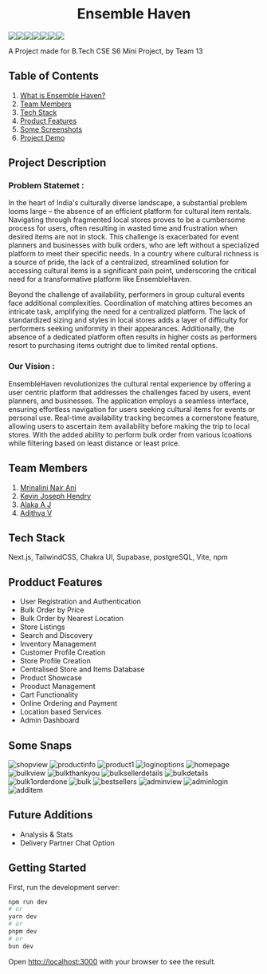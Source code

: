 # **<div align="center">Ensemble Haven</div>**  
<img src="https://img.shields.io/badge/firebase-ffca28?style=for-the-badge&logo=firebase&logoColor=black"><img src="https://img.shields.io/badge/npm-CB3837?style=for-the-badge&logo=npm&logoColor=white"><img src="https://img.shields.io/badge/React-20232A?style=for-the-badge&logo=react&logoColor=61DAFB"><img src="https://img.shields.io/badge/javascript-%23323330.svg?style=for-the-badge&logo=javascript&logoColor=%23F7DF1E"/><img src="https://img.shields.io/badge/React_Router-CA4245?style=for-the-badge&logo=react-router&logoColor=white"/><img src="https://img.shields.io/badge/html5-%23E34F26.svg?style=for-the-badge&logo=html5&logoColor=white"/><img src="https://img.shields.io/badge/css3-%231572B6.svg?style=for-the-badge&logo=css3&logoColor=white"/>
<br>

A Project made for B.Tech CSE S6 Mini Project, by Team 13

## Table of Contents
1. [What is Ensemble Haven?](#project-description)
2. [Team Members](#team-members)
3. [Tech Stack](#tech-stack)
4. [Product Features](#product-features)
5. [Some Screenshots](#some-snaps)
6. [Project Demo](#project-demo)

## Project Description
<h3>Problem Statemet : </h3> In the heart of India's culturally diverse landscape, a substantial problem looms large – the absence of an efficient platform for cultural item rentals. Navigating through fragmented local stores proves to be a cumbersome process for users, often resulting in wasted time and frustration when desired items are not in stock. This challenge is exacerbated for event planners and businesses with bulk orders, who are left without a specialized platform to meet their specific needs. In a country where cultural richness is a source of pride, the lack of a centralized, streamlined solution for accessing cultural items is a significant pain point, underscoring the critical need for a transformative platform like EnsembleHaven.
 
Beyond the challenge of availability, performers in group cultural events face additional complexities. Coordination of matching attires becomes an intricate task, amplifying the need for a centralized platform. The lack of standardized sizing and styles in local stores adds a layer of difficulty for performers seeking uniformity in their appearances. Additionally, the absence of a dedicated platform often results in higher costs as performers resort to purchasing items outright due to limited rental options. 

<h3>Our Vision : </h3> EnsembleHaven revolutionizes the cultural rental experience by offering a user centric platform that addresses the challenges faced by users, event planners, and businesses. The application employs a seamless interface, ensuring effortless navigation for users seeking cultural items for events or personal use. Real-time availability tracking becomes a cornerstone feature, allowing users to ascertain item availability before making the trip to local stores.
With the added ability to perform bulk order from various lcoations while filtering based on least distance or least price.

## Team Members
1. [Mrinalini Nair Ani](https://github.com/hacksh4w/)
1. [Kevin Joseph Hendry](https://github.com/niyashiyas)
1. [Alaka A J](https://github.com/alaka03aj)
1. [Adithya V](https://github.com/milkbreadzee)

## Tech Stack
Next.js, TailwindCSS, Chakra UI, Supabase, postgreSQL, Vite, npm

## Prodduct Features 
- User Registration and Authentication
- Bulk Order by Price
-  Bulk Order by Nearest Location
-  Store Listings
-  Search and Discovery
-  Inventory Management
-  Customer Profile Creation
-  Store Profile Creation
-  Centralised Store and Items Database
-  Product Showcase
-  Prooduct Management
-  Cart Functionality
-  Online Ordering and Payment
- Location based Services
- Admin Dashboard

## Some Snaps
![shopview](https://github.com/hacksh4w/miniproj/assets/91671136/1da7e480-f319-4a72-90d9-d3b8d725586c)
![productinfo](https://github.com/hacksh4w/miniproj/assets/91671136/bc5fb694-cb92-446e-a8bd-df9c65d4a90a)
![product1](https://github.com/hacksh4w/miniproj/assets/91671136/8e2e0de5-c13a-4d3d-9824-c81c6e190f8f)
![loginoptions](https://github.com/hacksh4w/miniproj/assets/91671136/0e12f362-7f59-45ee-94ae-8d2a4c157063)
![homepage](https://github.com/hacksh4w/miniproj/assets/91671136/0e3cb753-d53b-472e-9fda-c4ca557b10ed)
![bulkview](https://github.com/hacksh4w/miniproj/assets/91671136/8f85bd0e-77f5-4261-b993-2e0af46c67f0)
![bulkthankyou](https://github.com/hacksh4w/miniproj/assets/91671136/5f781576-9444-4d5b-8491-a7e4ef92468c)
![bulksellerdetails](https://github.com/hacksh4w/miniproj/assets/91671136/1beaadaa-e1ec-4531-a9d7-befa035008ca)
![bulkdetails](https://github.com/hacksh4w/miniproj/assets/91671136/4a05673f-1f2e-4ab5-9837-5cfe9cfba6a3)
![bulk1orderdone](https://github.com/hacksh4w/miniproj/assets/91671136/80e59fe3-c484-4660-8395-69721f29e7a4)
![bulk](https://github.com/hacksh4w/miniproj/assets/91671136/0ed0e165-e51d-4de9-a4fb-dffb23d4f243)
![bestsellers](https://github.com/hacksh4w/miniproj/assets/91671136/3ad885d3-f989-4631-9401-55168cf4751a)
![adminview](https://github.com/hacksh4w/miniproj/assets/91671136/070dbf66-6598-4b08-b569-f384ad657382)
![adminlogin](https://github.com/hacksh4w/miniproj/assets/91671136/1d91c3e0-3e46-406d-b1ed-39ba31866d44)
![additem](https://github.com/hacksh4w/miniproj/assets/91671136/7af37884-04e1-4108-a103-3890383e7fec)


## Future Additions 
- Analysis & Stats
- Delivery Partner Chat Option

## Getting Started

First, run the development server:

```bash
npm run dev
# or
yarn dev
# or
pnpm dev
# or
bun dev
```

Open [http://localhost:3000](http://localhost:3000) with your browser to see the result.


